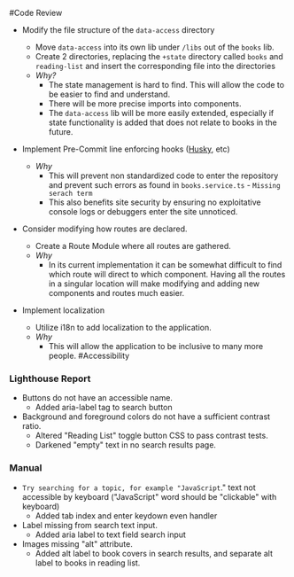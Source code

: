 #Code Review
* Modify the file structure of the `data-access` directory
    * Move `data-access` into its own lib under `/libs` out of the `books` lib.
    * Create 2 directories, replacing the `+state` directory called `books` and `reading-list` and insert the corresponding file into the directories
    * *Why?*
        * The state management is hard to find. This will allow the code to be easier to find and understand.
        * There will be more precise imports into components.
        * The `data-access` lib will be more easily extended, especially if state functionality is added that does not relate to books in the future.

  
* Implement Pre-Commit line enforcing hooks ([Husky](https://github.com/typicode/husky), etc)
    * *Why*
        * This will prevent non standardized code to enter the repository and prevent such errors as found in `books.service.ts` - `Missing serach term`
        * This also benefits site security by ensuring no exploitative console logs or debuggers enter the site unnoticed.
  
        
* Consider modifying how routes are declared.
    * Create a Route Module where all routes are gathered.
    * *Why*
        * In its current implementation it can be somewhat difficult to find which route will direct to which component. Having all the routes in a singular location will make modifying and adding new components and routes much easier.
      
* Implement localization
    * Utilize i18n to add localization to the application.
    * *Why*
        * This will allow the application to be inclusive to many more people.
#Accessibility

### Lighthouse Report
* Buttons do not have an accessible name.
    * Added aria-label tag to search button
* Background and foreground colors do not have a sufficient contrast ratio.
    * Altered "Reading List" toggle button CSS to pass contrast tests.
    * Darkened "empty" text in no search results page.


### Manual
* `Try searching for a topic, for example "JavaScript`." text not accessible by keyboard ("JavaScript" word should be "clickable" with keyboard)
    * Added tab index and enter keydown even handler
* Label missing from search text input.
    * Added aria label to text field search input
* Images missing "alt" attribute.
    * Added alt label to book covers in search results, and separate alt label to books in reading list.
